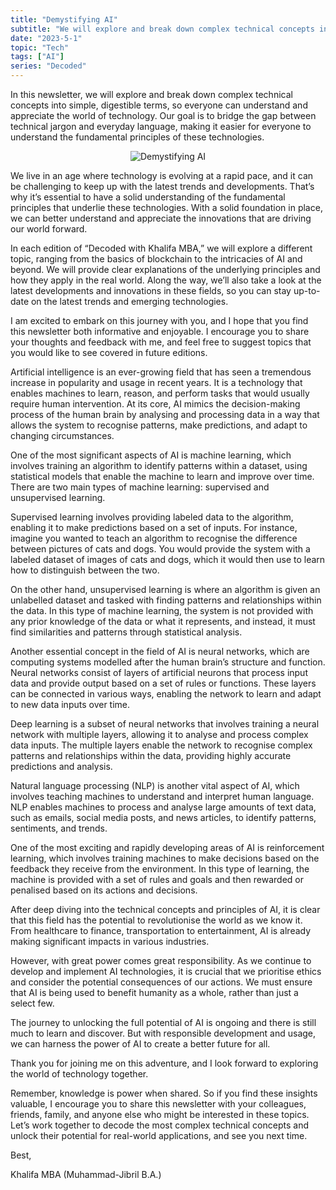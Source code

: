 ```yaml
---
title: "Demystifying AI"
subtitle: "We will explore and break down complex technical concepts into simple, digestible terms, so everyone can understand and appreciate the world of technology."
date: "2023-5-1"
topic: "Tech"
tags: ["AI"]
series: "Decoded"
---
```


In this newsletter, we will explore and break down complex technical concepts into simple, digestible terms, so everyone can understand and appreciate the world of technology. Our goal is to bridge the gap between technical jargon and everyday language, making it easier for everyone to understand the fundamental principles of these technologies.

<p style="text-align: center;">
  <img
    src="/images/posts/demystifying_ai/1.png"
    alt="Demystifying AI"
  />
</p>

We live in an age where technology is evolving at a rapid pace, and it can be challenging to keep up with the latest trends and developments. That’s why it’s essential to have a solid understanding of the fundamental principles that underlie these technologies. With a solid foundation in place, we can better understand and appreciate the innovations that are driving our world forward.

In each edition of “Decoded with Khalifa MBA,” we will explore a different topic, ranging from the basics of blockchain to the intricacies of AI and beyond. We will provide clear explanations of the underlying principles and how they apply in the real world. Along the way, we’ll also take a look at the latest developments and innovations in these fields, so you can stay up-to-date on the latest trends and emerging technologies.

I am excited to embark on this journey with you, and I hope that you find this newsletter both informative and enjoyable. I encourage you to share your thoughts and feedback with me, and feel free to suggest topics that you would like to see covered in future editions.

Artificial intelligence is an ever-growing field that has seen a tremendous increase in popularity and usage in recent years. It is a technology that enables machines to learn, reason, and perform tasks that would usually require human intervention. At its core, AI mimics the decision-making process of the human brain by analysing and processing data in a way that allows the system to recognise patterns, make predictions, and adapt to changing circumstances.

One of the most significant aspects of AI is machine learning, which involves training an algorithm to identify patterns within a dataset, using statistical models that enable the machine to learn and improve over time. There are two main types of machine learning: supervised and unsupervised learning.

Supervised learning involves providing labeled data to the algorithm, enabling it to make predictions based on a set of inputs. For instance, imagine you wanted to teach an algorithm to recognise the difference between pictures of cats and dogs. You would provide the system with a labeled dataset of images of cats and dogs, which it would then use to learn how to distinguish between the two.

On the other hand, unsupervised learning is where an algorithm is given an unlabelled dataset and tasked with finding patterns and relationships within the data. In this type of machine learning, the system is not provided with any prior knowledge of the data or what it represents, and instead, it must find similarities and patterns through statistical analysis.

Another essential concept in the field of AI is neural networks, which are computing systems modelled after the human brain’s structure and function. Neural networks consist of layers of artificial neurons that process input data and provide output based on a set of rules or functions. These layers can be connected in various ways, enabling the network to learn and adapt to new data inputs over time.

Deep learning is a subset of neural networks that involves training a neural network with multiple layers, allowing it to analyse and process complex data inputs. The multiple layers enable the network to recognise complex patterns and relationships within the data, providing highly accurate predictions and analysis.

Natural language processing (NLP) is another vital aspect of AI, which involves teaching machines to understand and interpret human language. NLP enables machines to process and analyse large amounts of text data, such as emails, social media posts, and news articles, to identify patterns, sentiments, and trends.

One of the most exciting and rapidly developing areas of AI is reinforcement learning, which involves training machines to make decisions based on the feedback they receive from the environment. In this type of learning, the machine is provided with a set of rules and goals and then rewarded or penalised based on its actions and decisions.

After deep diving into the technical concepts and principles of AI, it is clear that this field has the potential to revolutionise the world as we know it. From healthcare to finance, transportation to entertainment, AI is already making significant impacts in various industries.

However, with great power comes great responsibility. As we continue to develop and implement AI technologies, it is crucial that we prioritise ethics and consider the potential consequences of our actions. We must ensure that AI is being used to benefit humanity as a whole, rather than just a select few.

The journey to unlocking the full potential of AI is ongoing and there is still much to learn and discover. But with responsible development and usage, we can harness the power of AI to create a better future for all.

Thank you for joining me on this adventure, and I look forward to exploring the world of technology together.

Remember, knowledge is power when shared. So if you find these insights valuable, I encourage you to share this newsletter with your colleagues, friends, family, and anyone else who might be interested in these topics. Let’s work together to decode the most complex technical concepts and unlock their potential for real-world applications, and see you next time.

Best,

Khalifa MBA (Muhammad-Jibril B.A.)